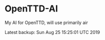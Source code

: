 # OpenTTD-AI
My AI for OpenTTD, will use primarily air

Latest backup: Sun Aug 25 15:25:01 UTC 2019
